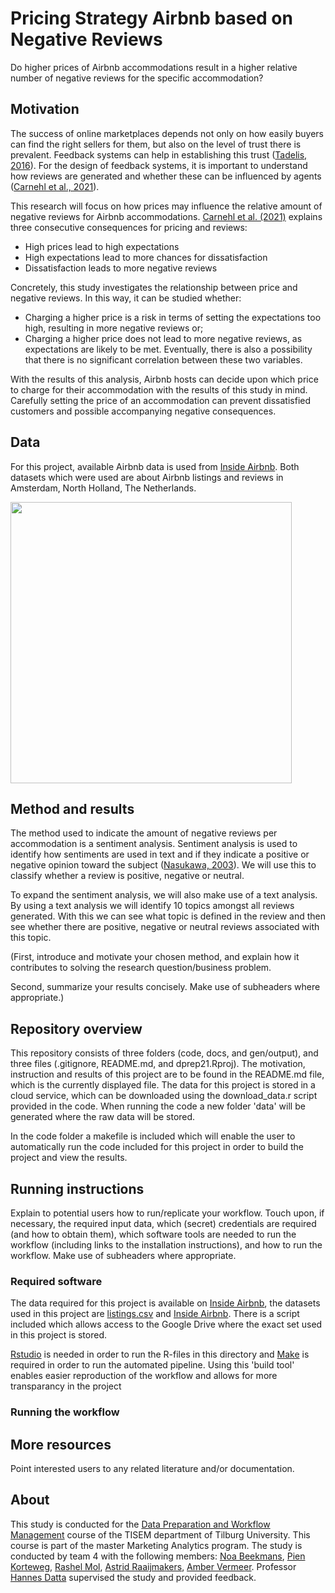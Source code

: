 # Pricing Strategy Airbnb based on Negative Reviews

Do higher prices of Airbnb accommodations result in a higher relative number of negative reviews for the specific accommodation?


## Motivation

The success of online marketplaces depends not only on how easily buyers can find the right sellers for them, but also on the level of trust there is prevalent. Feedback systems can help in establishing this trust ([Tadelis, 2016](https://www.annualreviews.org/doi/abs/10.1146/annurev-economics-080315-015325)). For the design of feedback systems, it is important to understand how reviews are generated and whether these can be influenced by agents ([Carnehl et al., 2021](http://www.kevintran.eu/files/airbnb_ratings_paper.pdf)).

This research will focus on how prices may influence the relative amount of negative reviews for Airbnb accommodations. [Carnehl et al. (2021)](http://www.kevintran.eu/files/airbnb_ratings_paper.pdf) explains three consecutive consequences for pricing and reviews:
- High prices lead to high expectations
- High expectations lead to more chances for dissatisfaction
- Dissatisfaction leads to more negative reviews

Concretely, this study investigates the relationship between price and negative reviews. In this way, it can be studied whether:
- Charging a higher price is a risk in terms of setting the expectations too high, resulting in more negative reviews or;
- Charging a higher price does not lead to more negative reviews, as expectations are likely to be met. 
Eventually, there is also a possibility that there is no significant correlation between these two variables. 

With the results of this analysis, Airbnb hosts can decide upon which price to charge for their accommodation with the results of this study in mind. Carefully setting the price of an accommodation can prevent dissatisfied customers and possible accompanying negative consequences.

## Data

For this project, available Airbnb data is used from [Inside Airbnb](http://insideairbnb.com/get-the-data.html). Both datasets which were used are about Airbnb listings and reviews in Amsterdam, North Holland, The Netherlands. 

<img src="https://60days.nl/wp-content/uploads/2016/12/airbnb-amsterdam.jpg" width="450">

## Method and results

The method used to indicate the amount of negative reviews per accommodation is a sentiment analysis. Sentiment analysis is used to identify how sentiments are used in text and if they indicate a positive or negative opinion toward the subject ([Nasukawa, 2003](https://dl.acm.org/doi/pdf/10.1145/945645.945658)). We will use this to classify whether a review is positive, negative or neutral. 

To expand the sentiment analysis, we will also make use of a text analysis. By using a text analysis we will identify 10 topics amongst all reviews generated. With this we can see what topic is defined in the review and then see whether there are positive, negative or neutral reviews associated with this topic.

(First, introduce and motivate your chosen method, and explain how it contributes to solving the research question/business problem.

Second, summarize your results concisely. Make use of subheaders where appropriate.)

## Repository overview

This repository consists of three folders (code, docs, and gen/output), and three files (.gitignore, README.md, and dprep21.Rproj). The motivation, instruction and results of this project are to be found in the README.md file, which is the currently displayed file. The data for this project is stored in a cloud service, which can be downloaded using the download_data.r script provided in the code. When running the code a new folder 'data' will be generated where the raw data will be stored.

In the code folder a makefile is included which will enable the user to automatically run the code included for this project in order to build the project and view the results.

## Running instructions

Explain to potential users how to run/replicate your workflow. Touch upon, if necessary, the required input data, which (secret) credentials are required (and how to obtain them), which software tools are needed to run the workflow (including links to the installation instructions), and how to run the workflow. Make use of subheaders where appropriate.

### Required software
The data required for this project is available on [Inside Airbnb](http://insideairbnb.com/get-the-data.html), the datasets used in this project are [listings.csv](http://data.insideairbnb.com/the-netherlands/north-holland/amsterdam/2021-09-07/visualisations/listings.csv) and [Inside Airbnb](http://data.insideairbnb.com/the-netherlands/north-holland/amsterdam/2021-09-07/visualisations/reviews.csv). There is a script included which allows access to the Google Drive where the exact set used in this project is stored.

[Rstudio](https://tilburgsciencehub.com/building-blocks/configure-your-computer/statistics-and-computation/r/) is needed in order to run the R-files in this directory and [Make](https://tilburgsciencehub.com/building-blocks/configure-your-computer/automation-and-workflows/make/) is required in order to run the automated pipeline. Using this 'build tool' enables easier reproduction of the workflow and allows for more transparancy in the project

### Running the workflow

## More resources

Point interested users to any related literature and/or documentation.

## About

This study is conducted for the [Data Preparation and Workflow Management](https://dprep.hannesdatta.com/) course of the TISEM department of Tilburg University. This course is part of the master Marketing Analytics program. The study is conducted by team 4 with the following members: [Noa Beekmans](https://github.com/noa-beekmans), [Pien Korteweg](https://github.com/eakorteweg), [Rashel Mol](https://github.com/Rashel-Mol), [Astrid Raaijmakers](https://github.com/AstridR97), [Amber Vermeer](https://github.com/AmberVermeer). Professor [Hannes Datta](https://github.com/hannesdatta) supervised the study and provided feedback.
